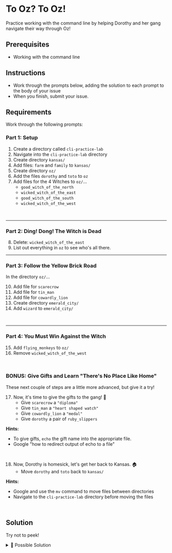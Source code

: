 # To Oz? To Oz!

Practice working with the command line by helping Dorothy and her gang navigate
their way through Oz!

## Prerequisites

- Working with the command line

## Instructions

* Work through the prompts below, adding the solution to each prompt to the
   body of your issue
* When you finish, submit your issue.

## Requirements

Work through the following prompts:

### Part 1: Setup

1. Create a directory called `cli-practice-lab`
2. Navigate into the `cli-practice-lab` directory
3. Create directory `kansas/`
4. Add files: `farm` and `family` to `kansas/`
5. Create directory `oz/`
6. Add the files `dorothy` and `toto` to `oz`
7. Add files for the 4 Witches to `oz/`...
   - `good_witch_of_the_north`
   - `wicked_witch_of_the_east`
   - `good_witch_of_the_south`
   - `wicked_witch_of_the_west`

<br>

---

### Part 2: Ding! Dong! The Witch is Dead

8. Delete: `wicked_witch_of_the_east`
9. List out everything in `oz` to see who's all there.

---

### Part 3: Follow the Yellow Brick Road

In the directory `oz/`...

10. Add file for `scarecrow`
11. Add file for `tin_man`
12. Add file for `cowardly_lion`
13. Create directory `emerald_city/`
14. Add `wizard` to `emerald_city/`

<br>

---

### Part 4: You Must Win Against the Witch

15. Add `flying_monkeys` to `oz/`
16. Remove `wicked_witch_of_the_west`

<br>


### BONUS: Give Gifts and Learn "There's No Place Like Home"

These next couple of steps are a little more advanced, but give it a try!


17. Now, it's time to give the gifts to the gang! 🎁
      - Give `scarecrow` a `"diploma"`
      - Give `tin_man` a `"heart shaped watch"`
      - Give `cowardly_lion` a `"medal"`
      - Give `dorothy` a pair of `ruby_slippers`
 
**Hints:**
- To give gifts, `echo` the gift name into the appropriate file.
- Google "how to redirect output of echo to a file"
<br>


18. Now, Dorothy is homesick, let's get her back to Kansas. 🏠
    - Move `dorothy` and `toto` back to `kansas/`

**Hints:** 
- Google and use the `mv` command to move files between directories
- Navigate to the `cli-practice-lab` directory before moving the files
<br>


## Solution

Try not to peek!

<details>

<summary> 🔎 Possible Solution</summary>
   
```markdown

## Part 1: Setup

1.  mkdir cli-practice-lab
2.  cd cli-practice-lab
3.  mkdir kansas
4.  touch kansas/farm kansas/family
5.  mkdir oz
6.  touch oz/dorothy oz/toto
7.  touch oz/good_witch_of_the_north oz/wicked_witch_of_the_east oz/good_witch_of_the_south oz/wicked_witch_of_the_west

> question 7 can also be done in 4 seperate commands, one for each witch.

## Part 2: Ding! Dong! The Witch is Dead

8.  rm oz/wicked_witch_of_the_east
9.  ls oz

## Part 3: Follow the Yellow Brick Road

> cd into the directory oz

10. touch scarecrow
11. touch tin_man
12. touch cowardly_lion
13. mkdir emerald_city
14. touch emerald_city/wizard

## Part 4: You Must Win Against the Witch

> if you are not already in the oz directory, cd into it

15. touch flying_monkeys
16. rm wicked_witch_of_the_west

## Part 5: Give Gifts and Learn "There's No Place Like Home"

17a. echo "diploma" > scarecrow
17b. echo "heart shaped watch" > tin_man
17c. echo "medal" > cowardly_lion
17d. echo "ruby_slippers" > dorothy

> You can check the contents of the files with `cat`. For Example, `cat scarecrow`.

18. cd cli-practice-lab  
    mv oz/dorothy oz/toto kansas/

```
</details>



